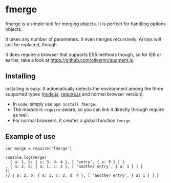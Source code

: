 fmerge
======

fmerge is a simple tool for merging objects. It is perfect for handling options
objects.

It takes any number of parameters. It even merges recursively. Arrays will just
be replaced, though.

It does require a browser that supports ES5 methods though, so for IE8 or
earlier, take a look at https://github.com/olivernn/augment.js.


Installing
----------

Installing is easy. It automatically detects the environment among the three
supported types ([node.js](http://nodejs.org), [require.js](http://requirejs.org)
and normal browser version).

- In `node`, simply use `npm install fmerge`.
- The module is `require`-aware, so you can link it directly through require as well.
- For normal browsers, it creates a global function `fmerge`.

Example of use
--------------

    var merge = require('fmerge')

    console.log(merge(
      { a: 1, b: { c: 3, d: 4 }, [ 'entry', { e: 5 } ] }
    , { a: 2, b: { a: 1, c: 2 }, [ 'another entry', { a: 1 } ] }
    ))
    // { a: 2, b: { a: 1, c: 2, d: 4 }, [ 'another entry', { a: 1 } ] }
